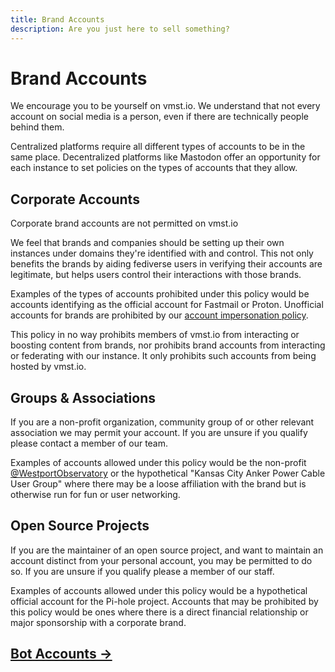 ```yaml
---
title: Brand Accounts
description: Are you just here to sell something?
---
```


# Brand Accounts

We encourage you to be yourself on vmst.io. We understand that not every account on social media is a person, even if there are technically people behind them.

Centralized platforms require all different types of accounts to be in the same place.
Decentralized platforms like Mastodon offer an opportunity for each instance to set policies on the types of accounts that they allow.

## Corporate Accounts

Corporate brand accounts are not permitted on vmst.io

We feel that brands and companies should be setting up their own instances under domains they're identified with and control.
This not only benefits the brands by aiding fediverse users in verifying their accounts are legitimate, but helps users control their interactions with those brands.

Examples of the types of accounts prohibited under this policy would be accounts identifying as the official account for Fastmail or Proton. Unofficial accounts for brands are prohibited by our [account impersonation policy](/rules).

This policy in no way prohibits members of vmst.io from interacting or boosting content from brands, nor prohibits brand accounts from interacting or federating with our instance.
It only prohibits such accounts from being hosted by vmst.io.

## Groups & Associations

If you are a non-profit organization, community group of or other relevant association we may permit your account. If you are unsure if you qualify please contact a member of our team.

Examples of accounts allowed under this policy would be the non-profit [@WestportObservatory](https://vmst.io/@WestportObservatory) or the hypothetical "Kansas City Anker Power Cable User Group" where there may be a loose affiliation with the brand but is otherwise run for fun or user networking.

## Open Source Projects

If you are the maintainer of an open source project, and want to maintain an account distinct from your personal account, you may be permitted to do so. If you are unsure if you qualify please a member of our staff.

Examples of accounts allowed under this policy would be a hypothetical official account for the Pi-hole project. Accounts that may be prohibited by this policy would be ones where there is a direct financial relationship or major sponsorship with a corporate brand.

## [Bot Accounts →](/rules/bots)
